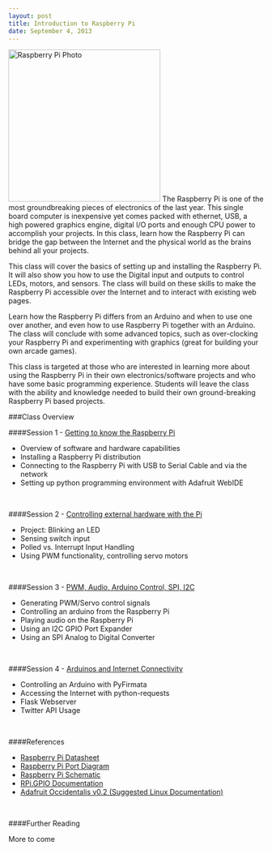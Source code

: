 ```yaml
---
layout: post
title: Introduction to Raspberry Pi
date: September 4, 2013
---
```

<img src="http://upload.wikimedia.org/wikipedia/commons/3/3d/RaspberryPi.jpg" alt="Raspberry Pi Photo" width="300px" style="border: 1px solid black, align: right"/>
The Raspberry Pi is one of the most groundbreaking pieces of electronics of the last year. This single board computer is inexpensive yet comes packed with ethernet, USB, a high powered graphics engine, digital I/O ports and enough CPU power to accomplish your projects. In this class, learn how the Raspberry Pi can bridge the gap between the Internet and the physical world as the brains behind all your projects.

This class will cover the basics of setting up and installing the Raspberry Pi. It will also show you how to use the Digital input and outputs to control LEDs, motors, and sensors. The class will build on these skills to make the Raspberry Pi accessible over the Internet and to interact with existing web pages.

Learn how the Raspberry Pi differs from an Arduino and when to use one over another, and even how to use Raspberry Pi together with an Arduino. The class will conclude with some advanced topics, such as over-clocking your Raspberry Pi and experimenting with graphics (great for building your own arcade games).

This class is targeted at those who are interested in learning more about using the Raspberry Pi in their own electronics/software projects and who have some basic programming experience. Students will leave the class with the ability and knowledge needed to build their own ground-breaking Raspberry Pi based projects.

###Class Overview

####Session 1 - [Getting to know the Raspberry Pi](session1.html)
* Overview of software and hardware capabilities
* Installing a Raspberry Pi distribution
* Connecting to the Raspberry Pi with USB to Serial Cable and via the network
* Setting up python programming environment with Adafruit WebIDE  
<br/>

####Session 2 - [Controlling external hardware with the Pi](session2.html)
* Project: Blinking an LED
* Sensing switch input
* Polled vs. Interrupt Input Handling
* Using PWM functionality, controlling servo motors  
<br/>

####Session 3 - [PWM, Audio, Arduino Control, SPI, I2C](session3.html)
* Generating PWM/Servo control signals
* Controlling an arduino from the Raspberry Pi
* Playing audio on the Raspberry Pi
* Using an I2C GPIO Port Expander
* Using an SPI Analog to Digital Converter  
<br/>

####Session 4 - [Arduinos and Internet Connectivity](session4.html)
* Controlling an Arduino with PyFirmata
* Accessing the Internet with python-requests
* Flask Webserver
* Twitter API Usage  
<br/>


####References 
* [Raspberry Pi Datasheet](https://dl.dropboxusercontent.com/u/1733921/Raspberry%20Pi/BCM2835-ARM-Peripherals.pdf)
* [Raspberry Pi Port Diagram](https://dl.dropboxusercontent.com/u/1733921/Raspberry%20Pi/RaspberryPi-Ports.JPG)
* [Raspberry Pi Schematic](https://dl.dropboxusercontent.com/u/1733921/Raspberry%20Pi/Raspberry-Pi-Schematics-R1.0.pdf)
* [RPi.GPIO Documentation](https://code.google.com/p/raspberry-gpio-python/)
* [Adafruit Occidentalis v0.2 (Suggested Linux Documentation)](http://learn.adafruit.com/adafruit-raspberry-pi-educational-linux-distro/occidentalis-v0-dot-2)  

<br/>

####Further Reading 

More to come
